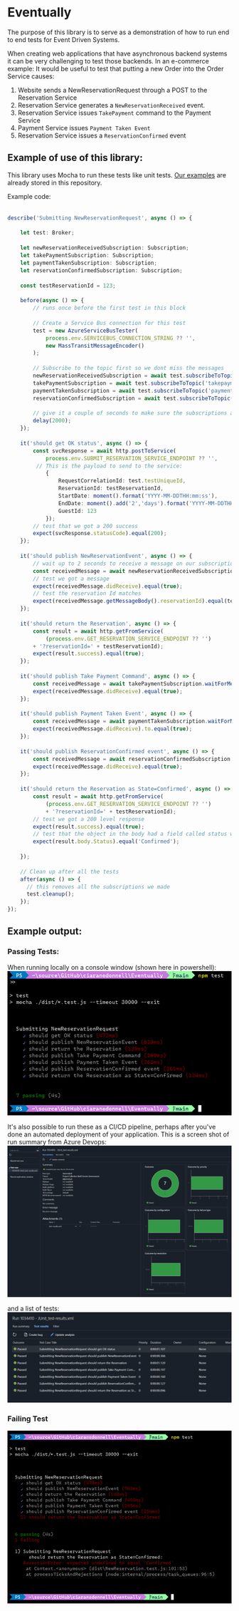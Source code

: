 # Eventually

The purpose of this library is to serve as a demonstration of how to run end to end tests for Event Driven Systems.

When creating web applications that have asynchronous backend systems it can be very challenging to test those backends.
In an e-commerce example: It would be useful to test that putting a new Order into the Order Service causes:
   
1. Website sends a NewReservationRequest through a POST to the Reservation Service
2. Reservation Service generates a ```NewReservationReceived``` event.
3. Reservation Service issues ```TakePayment``` command to the Payment Service
4. Payment Service issues ```Payment Taken Event```
5. Reservation Service issues a ```ReservationConfirmed``` event


## Example of use of this library:

This library uses Mocha to run these tests like unit tests. 
[Our examples](/Examples/src/) are already stored in this repository.

Example code:

``` typescript
 
describe('Submitting NewReservationRequest', async () => {

    let test: Broker;

    let newReservationReceivedSubscription: Subscription;
    let takePaymentSubscription: Subscription;
    let paymentTakenSubscription: Subscription;
    let reservationConfirmedSubscription: Subscription;

    const testReservationId = 123;

    before(async () => {
        // runs once before the first test in this block

        // Create a Service Bus connection for this test
        test = new AzureServiceBusTester(
            process.env.SERVICEBUS_CONNECTION_STRING ?? '',
            new MassTransitMessageEncoder()
        );

        // Subscribe to the topic first so we dont miss the messages
        newReservationReceivedSubscription = await test.subscribeToTopic('newreservationreceived');
        takePaymentSubscription = await test.subscribeToTopic('takepayment');
        paymentTakenSubscription = await test.subscribeToTopic('paymenttaken');
        reservationConfirmedSubscription = await test.subscribeToTopic('reservationconfirmed');

        // give it a couple of seconds to make sure the subscriptions are active
        delay(2000);
    });

    it('should get OK status', async () => {
        const svcResponse = await http.postToService(
            process.env.SUBMIT_RESERVATION_SERVICE_ENDPOINT ?? '',
         // This is the payload to send to the service:
            {
                RequestCorrelationId: test.testUniqueId,
                ReservationId: testReservationId,
                StartDate: moment().format('YYYY-MM-DDTHH:mm:ss'),
                EndDate: moment().add('2','days').format('YYYY-MM-DDTHH:mm:ss'),
                GuestId: 123
            });
        // test that we got a 200 success
        expect(svcResponse.statusCode).equal(200);
    });

    it('should publish NewReservationEvent', async () => {
        // wait up to 2 seconds to receive a message on our subscription
        const receivedMessage = await newReservationReceivedSubscription.waitForMessage(2000);
        // test we got a message
        expect(receivedMessage.didReceive).equal(true);
        // test the reservation Id matches
        expect(receivedMessage.getMessageBody().reservationId).equal(testReservationId);
    });

    it('should return the Reservation', async () => {
        const result = await http.getFromService(
            (process.env.GET_RESERVATION_SERVICE_ENDPOINT ?? '')
        + '?reservationId=' + testReservationId);
        expect(result.success).equal(true);
    });

    it('should publish Take Payment Command', async () => {
        const receivedMessage = await takePaymentSubscription.waitForMessage(2000);
        expect(receivedMessage.didReceive).equal(true);
    });

    it('should publish Payment Taken Event', async () => {
        const receivedMessage = await paymentTakenSubscription.waitForMessage(2000);
        expect(receivedMessage.didReceive).to.equal(true);
    });

    it('should publish ReservationConfirmed event', async () => {
        const receivedMessage = await reservationConfirmedSubscription.waitForMessage(2000);
        expect(receivedMessage.didReceive).equal(true);
    });

    it('should return the Reservation as State=Confirmed', async () => {
        const result = await http.getFromService(
            (process.env.GET_RESERVATION_SERVICE_ENDPOINT ?? '')
            + '?reservationId=' + testReservationId);
        // test we got a 200 level response
        expect(result.success).equal(true);
        // test that the object in the body had a field called status with a value = 'Confirmed'
        expect(result.body.Status).equal('Confirmed');

    });

    // Clean up after all the tests
    after(async () => {
      // this removes all the subscriptions we made
      test.cleanup();
    });
});

```

## Example output:


### Passing Tests:
When running locally on a console window (shown here in powershell):
![Screenshot of Passing Tests run in Powershell](Eventest/docs/PassingTests.png)

It's also possible to run these as a CI/CD pipeline, perhaps after you've done an automated deployment of your application.
This is a screen shot of run summary from Azure Devops:
![Screenshot of Test Run summary from Azure DevOps](Eventest/docs/PassingTestsInAzDo.png)

and a list of tests:
![Screenshot of test list in Azure DevOps](Eventest/docs/PassingTestsListInAzDo.png)
### Failing Test

![Screenshot of Passing Tests](Eventest/docs/FailingTest.png)
